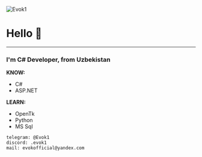 ![Evok1](Github.png)

# Hello 👋
* * *
### I'm C# Developer, from Uzbekistan           
**KNOW:**
- C#
- ASP.NET

**LEARN:**
- OpenTk
- Python
- MS Sql



`telegram: @Evok1`  
`discord: .evok1`  
`mail: evokofficial@yandex.com`  



<!--
**Evook1/Evook1** is a ✨ _special_ ✨ repository because its `README.md` (this file) appears on your GitHub profile.

Here are some ideas to get you started:
-   📫 How to reach me **[evokofficial@outlook.ph](mailto:evokofficial@outlook.ph)**
- 🔭 I’m currently working on ...
- 🌱 I’m currently learning ...
- 👯 I’m looking to collaborate on ...
- 🤔 I’m looking for help with ...
- 💬 Ask me about ...
- 📫 How to reach me: ...
- 😄 Pronouns: ...
- ⚡ Fun fact: ...
-->
